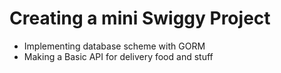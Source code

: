 # Creating a  mini Swiggy Project

- Implementing database scheme with GORM
- Making a Basic API for delivery food and stuff